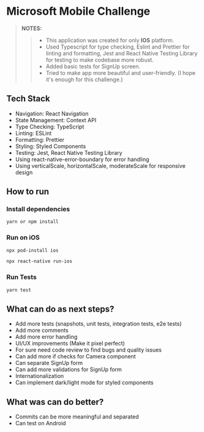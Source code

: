
# Microsoft Mobile Challenge
> **NOTES:** 
>> - This application was created for only **IOS** platform.
>> - Used Typescript for type checking, Eslint and Prettier for linting and formatting, Jest and React Native Testing Library for testing to make codebase more robust.
>> - Added basic tests for SignUp screen.
>> - Tried to make app more beautiful and user-friendly. (I hope it's enough for this challenge.)

## Tech Stack
- Navigation: React Navigation
- State Management: Context API
- Type Checking: TypeScript
- Linting: ESLint
- Formatting: Prettier
- Styling: Styled Components
- Testing: Jest, React Native Testing Library
- Using react-native-error-boundary for error handling
- Using verticalScale, horizontalScale, moderateScale for responsive design

## How to run
### Install dependencies
```bash
yarn or npm install
```

### Run on iOS
```bash
npx pod-install ios
```
```bash
npx react-native run-ios
```
### Run Tests
```bash
yarn test
```

## What can do as next steps?
- Add more tests (snapshots, unit tests, integration tests, e2e tests)
- Add more comments
- Add more error handling
- UI/UX improvements (Make it pixel perfect)
- For sure need code review to find bugs and quality issues
- Can add more if checks for Camera component
- Can separate SignUp form
- Can add more validations for SignUp form
- Internationalization
- Can implement dark/light mode for styled components

## What was can do better?
- Commits can be more meaningful and separated
- Can test on Android
